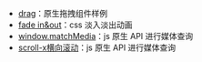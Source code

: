 - [drag](https://long-zhuge.github.io/demo/drag/index.html)：原生拖拽组件样例
- [fade in&out](https://long-zhuge.github.io/demo/fadeTransform/index.html)：css 淡入淡出动画
- [window.matchMedia](https://long-zhuge.github.io/demo/matchMedia/index.html)：js 原生 API 进行媒体查询
- [scroll-x横向滚动](https://long-zhuge.github.io/demo/scroll-x/index.html)：js 原生 API 进行媒体查询